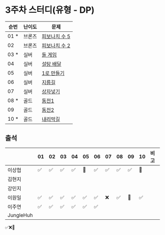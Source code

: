 # 3주차 스터디(유형 - DP)
|순번|난이도|문제|
|------|----|---|
|01 *|브론즈|[피보나치 수 5](https://www.acmicpc.net/problem/10870)|
|02|브론즈|[피보나치 수 2](https://www.acmicpc.net/problem/2748)|
|03 *|실버|[돌 게임](https://www.acmicpc.net/problem/9655)|
|04|실버|[설탕 배달](https://www.acmicpc.net/problem/2839)|
|05|실버|[1로 만들기](https://www.acmicpc.net/problem/1463)|
|06|실버|[지름길](https://www.acmicpc.net/problem/1446)|
|07|실버|[상자넣기](https://www.acmicpc.net/problem/1965)|
|08 *|골드|[동전1](https://www.acmicpc.net/problem/2293)|
|09|골드|[동전2](https://www.acmicpc.net/problem/2294)|
|10 *|골드|[내리막길](https://www.acmicpc.net/problem/1520)|

## 출석

|      |01|02|03|04|05|06|07|08|09|10|비고|
|------|--|--|--|--|--|--|--|--|--|--|:--|
|이상협  |✅|✅|✅|✅|🥺|✅|✅|✅|✅|🥺|   | 
|김현지  |  |  |  |  |  |  |  |  |  |  |   | 
|강민지  |  |  |  |  |  |  |  |  |  |  |   | 
|이원일  |✅|✅|✅|✅|✅|✅|❌|✅|🥺|✅|| 
|이주연  |✅|✅|✅|✅|✅|✅|  |  |  |  |   |
|JungleHuh|  |  |  |  |  |  |  |  |  |  |   |

✅❌🥺
